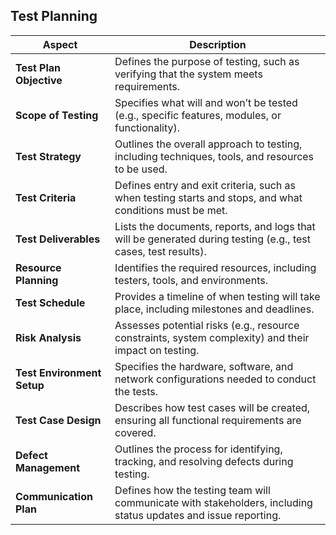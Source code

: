 ## Test Planning

| **Aspect**                          | **Description**                                                                 |
|-------------------------------------|---------------------------------------------------------------------------------|
| **Test Plan Objective**             | Defines the purpose of testing, such as verifying that the system meets requirements. |
| **Scope of Testing**                | Specifies what will and won’t be tested (e.g., specific features, modules, or functionality). |
| **Test Strategy**                   | Outlines the overall approach to testing, including techniques, tools, and resources to be used. |
| **Test Criteria**                   | Defines entry and exit criteria, such as when testing starts and stops, and what conditions must be met. |
| **Test Deliverables**               | Lists the documents, reports, and logs that will be generated during testing (e.g., test cases, test results). |
| **Resource Planning**               | Identifies the required resources, including testers, tools, and environments. |
| **Test Schedule**                   | Provides a timeline of when testing will take place, including milestones and deadlines. |
| **Risk Analysis**                   | Assesses potential risks (e.g., resource constraints, system complexity) and their impact on testing. |
| **Test Environment Setup**          | Specifies the hardware, software, and network configurations needed to conduct the tests. |
| **Test Case Design**                | Describes how test cases will be created, ensuring all functional requirements are covered. |
| **Defect Management**               | Outlines the process for identifying, tracking, and resolving defects during testing. |
| **Communication Plan**              | Defines how the testing team will communicate with stakeholders, including status updates and issue reporting. |